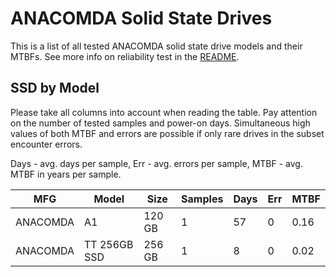 ANACOMDA Solid State Drives
===========================

This is a list of all tested ANACOMDA solid state drive models and their MTBFs. See
more info on reliability test in the [README](https://github.com/linuxhw/SMART).

SSD by Model
------------

Please take all columns into account when reading the table. Pay attention on the
number of tested samples and power-on days. Simultaneous high values of both MTBF
and errors are possible if only rare drives in the subset encounter errors.

Days - avg. days per sample,
Err  - avg. errors per sample,
MTBF - avg. MTBF in years per sample.

| MFG       | Model              | Size   | Samples | Days  | Err   | MTBF |
|-----------|--------------------|--------|---------|-------|-------|------|
| ANACOMDA  | A1                 | 120 GB | 1       | 57    | 0     | 0.16   |
| ANACOMDA  | TT 256GB SSD       | 256 GB | 1       | 8     | 0     | 0.02   |
